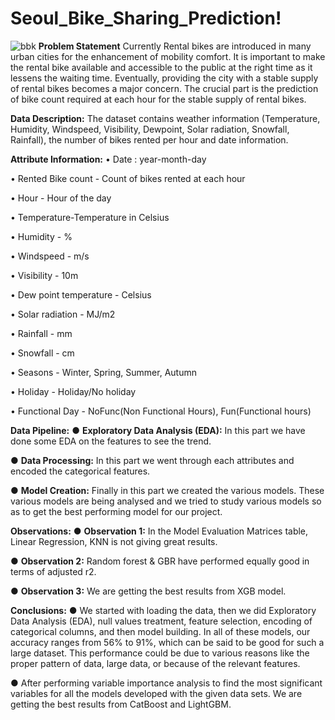# Seoul_Bike_Sharing_Prediction!
![bbk](https://user-images.githubusercontent.com/113902042/211993290-73f15f51-6b83-4822-89f9-220704079ecf.jpg)
**Problem Statement**
Currently Rental bikes are introduced in many urban cities for the enhancement of mobility comfort. It is important to make the rental bike available and accessible to the public at the right time as it lessens the waiting time. Eventually, providing the city with a stable supply of rental bikes becomes a major concern. The crucial part is the prediction of bike count required at each hour for the stable supply of rental bikes.

**Data Description:**
The dataset contains weather information (Temperature, Humidity, Windspeed, Visibility, Dewpoint, Solar radiation, Snowfall, Rainfall), the number of bikes rented per hour and date information.

**Attribute Information:**
• Date : year-month-day

• Rented Bike count - Count of bikes rented at each hour

• Hour - Hour of the day

• Temperature-Temperature in Celsius

• Humidity - %

• Windspeed - m/s

• Visibility - 10m

• Dew point temperature - Celsius

• Solar radiation - MJ/m2

• Rainfall - mm

• Snowfall - cm

• Seasons - Winter, Spring, Summer, Autumn

• Holiday - Holiday/No holiday

• Functional Day - NoFunc(Non Functional Hours), Fun(Functional hours)

**Data Pipeline:**
● **Exploratory Data Analysis (EDA):** In this part we have done some EDA on the features to see the trend.

● **Data Processing:** In this part we went through each attributes and encoded the categorical features.

● **Model Creation:** Finally in this part we created the various models. These various models are being analysed and we tried to study various models so as to get the best performing model for our project.

**Observations:**
● **Observation 1:** In the Model Evaluation Matrices table, Linear Regression, KNN is not giving great results.

● **Observation 2:** Random forest & GBR have performed equally good in terms of adjusted r2.

● **Observation 3:** We are getting the best results from XGB model.

**Conclusions:**
● We started with loading the data, then we did Exploratory Data Analysis (EDA), null values treatment, feature selection, encoding of categorical columns, and then model building. In all of these models, our accuracy ranges from 56% to 91%, which can be said to be good for such a large dataset. This performance could be due to various reasons like the proper pattern of data, large data, or because of the relevant features.

● After performing variable importance analysis to find the most significant variables for all the models developed with the given data sets. We are getting the best results from CatBoost and LightGBM.
